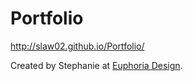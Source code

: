 # Portfolio
<a href="https://slaw02.github.io/Portfolio/">http://slaw02.github.io/Portfolio/</a>

Created by Stephanie at <a href="https://euphoria-design.com/">Euphoria Design</a>.
